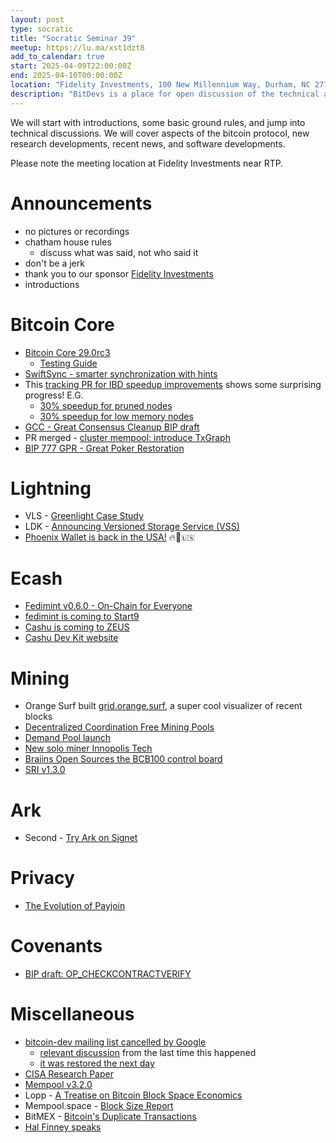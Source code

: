 ```yaml
---
layout: post
type: socratic
title: "Socratic Seminar 39"
meetup: https://lu.ma/xst1dzt8
add_to_calendar: true
start: 2025-04-09T22:00:00Z
end: 2025-04-10T00:00:00Z
location: "Fidelity Investments, 100 New Millennium Way, Durham, NC 27709"
description: "BitDevs is a place for open discussion of the technical aspects of bitcoin and related protocols. Be advised: discussion will be technical. Please RSVP or email trianglebitdevs at protonmail dot com to confirm your attendance. You will be required to show ID to the security guard to gain admission but you do not need to RSVP in public."
---
```


We will start with introductions, some basic ground rules, and jump into technical discussions. We will cover aspects of the bitcoin protocol, new research developments, recent news, and software developments.

Please note the meeting location at Fidelity Investments near RTP.

# Announcements

- no pictures or recordings
- chatham house rules
  - discuss what was said, not who said it
- don't be a jerk
- thank you to our sponsor [Fidelity Investments](https://www.fidelity.com/)
- introductions

# Bitcoin Core
- [Bitcoin Core 29.0rc3](https://bitcoincore.org/bin/bitcoin-core-29.0/test.rc3/)
  - [Testing Guide](https://github.com/bitcoin-core/bitcoin-devwiki/wiki/29.0-Release-Candidate-Testing-Guide)
- [SwiftSync - smarter synchronization with hints](https://gist.github.com/RubenSomsen/a61a37d14182ccd78760e477c78133cd)
- This [tracking PR for IBD speedup improvements](https://github.com/bitcoin/bitcoin/pull/32043) shows some surprising progress! E.G.
  - [30% speedup for pruned nodes](https://github.com/bitcoin/bitcoin/pull/28280)
  - [30% speedup for low memory nodes](https://github.com/bitcoin/bitcoin/pull/30039)
- [GCC - Great Consensus Cleanup BIP draft](https://github.com/bitcoin/bips/pull/1800)
- PR merged - [cluster mempool: introduce TxGraph](https://github.com/bitcoin/bitcoin/pull/31363)
- [BIP 777 GPR - Great Poker Restoration](https://github.com/bitcoin/bitcoin/pull/32181)

# Lightning
- VLS - [Greenlight Case Study](https://vls.tech/posts/greenlight-case-study/)
- LDK - [Announcing Versioned Storage Service (VSS)](https://spiralbtc.substack.com/p/ldk-announcing-versioned-storage)
- [Phoenix Wallet is back in the USA!](https://x.com/PhoenixWallet/status/1909652018207109567) 🔥🦅🇺🇸

# Ecash
- [Fedimint v0.6.0 - On-Chain for Everyone](https://github.com/fedimint/fedimint/releases/tag/v0.6.0)
- [fedimint is coming to Start9](https://x.com/joschisanbtc/status/1907691308514222420)
- [Cashu is coming to ZEUS](https://njump.me/nevent1qqsp2at8ssyrsx3un55rkq87mkz5avg32px2zr8ntqcvqhhu70kveugpz3mhxue69uhkummnw3ezummcw3ezuer9wcqs6amnwvaz7tmwdaejumr0dsq3vamnwvaz7tmwdaehgu3wvakx2et6v5hxxmmdqyd8wumn8ghj7mn0wd68ytnwdajx2mmxwdmx2m3wvdhk6q3qxnf02f60r9v0e5kty33a404dm79zr7z2eepyrk5gsq3m7pwvsz2swpjxgw)
- [Cashu Dev Kit website](https://cashudevkit.org/)

# Mining
- Orange Surf built [grid.orange.surf](https://grid.orange.surf), a super cool visualizer of recent blocks
- [Decentralized Coordination Free Mining Pools](https://rubin.io/bitcoin/2021/12/12/advent-15/)
- [Demand Pool launch](https://blockspace.media/insight/stratum-v2-pool-dmnd-launches-announces-raise/)
- [New solo miner Innopolis Tech](https://x.com/mononautical/status/1908776941068697745)
- [Braiins Open Sources the BCB100 control board](https://x.com/BraiinsMining/status/1904601547855573458)
- [SRI v1.3.0](https://github.com/stratum-mining/stratum/releases/tag/v1.3.0)

# Ark
- Second - [Try Ark on Signet](https://blog.second.tech/try-ark-on-signet/)

# Privacy
- [The Evolution of Payjoin](https://payjoindevkit.org/2025/03/18/the-evolution-of-payjoin/)

# Covenants
- [BIP draft: OP_CHECKCONTRACTVERIFY](https://github.com/bitcoin/bips/pull/1793)

# Miscellaneous
- [bitcoin-dev mailing list cancelled by Google](https://x.com/SomsenRuben/status/1907566218640269378)
  - [relevant discussion](https://gnusha.org/pi/bitcoindev/CABaSBaz9OTSVa1KNk0GOrH3T-kRF_7OPVu0AtpuaFGVB=zhdwQ@mail.gmail.com/) from the last time this happened
  - [it was restored the next day](https://x.com/SomsenRuben/status/1907704105788645431)
- [CISA Research Paper](https://hrf.org/latest/cisa-research-paper/)
- [Mempool v3.2.0](https://github.com/mempool/mempool/releases/tag/v3.2.0)
- Lopp - [A Treatise on Bitcoin Block Space Economics](https://blog.lopp.net/treatise-bitcoin-block-space-economics/)
- Mempool.space - [Block Size Report](https://research.mempool.space/block-size-report/)
- BitMEX - [Bitcoin's Duplicate Transactions](https://blog.bitmex.com/bitcoins-duplicate-transactions/)
- [Hal Finney speaks](https://njump.me/nevent1qqsf0a3jdehefr36ks70rsz04c75lfu5kdxwn49h8zm2hs8rqtrt58spzemhxue69uhkummnw3ezuum5v94k27fwdejhgq3q3fce6s3x325jta439097ddj97mkg9mlxf6kfrkhexh7uenclpljs0hedgz)
